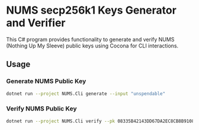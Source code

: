 # NUMS secp256k1 Keys Generator and Verifier

This C# program provides functionality to generate and verify NUMS (Nothing Up My Sleeve) public keys using Cocona for CLI interactions.

## Usage

### Generate NUMS Public Key

```bash
dotnet run --project NUMS.Cli generate --input "unspendable"
```

### Verify NUMS Public Key

```bash
dotnet run --project NUMS.Cli verify --pk 08335B42143DD67DA2EC8CB8B9108777C351B47993BBA2A537A04BF72EB7396A --r 811C0DB9302E9EC042B3DEDB0C72361F08C866AEB26F38D4D959B205EF0A04B9
```
